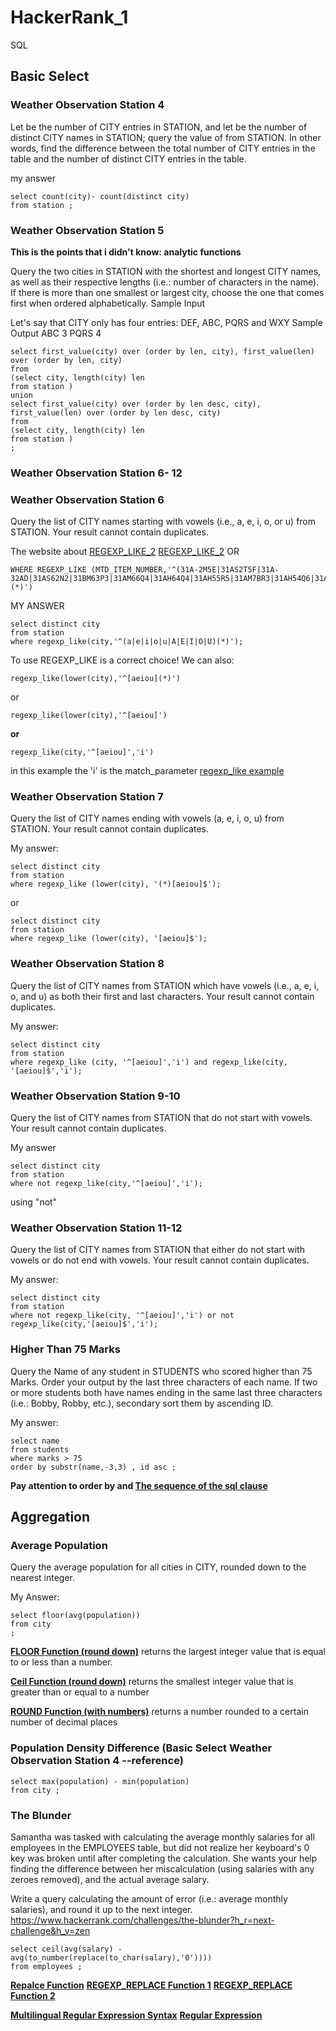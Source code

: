 # HackerRank_1
SQL

## Basic Select
### Weather Observation Station 4
Let  be the number of CITY entries in STATION, and let  be the number of distinct CITY names in STATION; query the value of  from STATION. In other words, find the difference between the total number of CITY entries in the table and the number of distinct CITY entries in the table.

my answer
```
select count(city)- count(distinct city)
from station ;
```

### Weather Observation Station 5
**This is the points that i didn't know: analytic functions**

Query the two cities in STATION with the shortest and longest CITY names, as well as their respective lengths (i.e.: number of characters in the name). If there is more than one smallest or largest city, choose the one that comes first when ordered alphabetically.
Sample Input

Let's say that CITY only has four entries: DEF, ABC, PQRS and WXY
Sample Output
ABC 3
PQRS 4

```
select first_value(city) over (order by len, city), first_value(len) over (order by len, city)
from 
(select city, length(city) len
from station )   
union 
select first_value(city) over (order by len desc, city), first_value(len) over (order by len desc, city)
from 
(select city, length(city) len
from station )  
;
```


### Weather Observation Station 6- 12 
### Weather Observation Station 6
Query the list of CITY names starting with vowels (i.e., a, e, i, o, or u) from STATION. Your result cannot contain duplicates.

The website about 
[REGEXP_LIKE_2](https://docs.oracle.com/cd/B12037_01/server.101/b10759/conditions018.htm)
[REGEXP_LIKE_2](https://www.techonthenet.com/oracle/regexp_like.php)
OR 
```
WHERE REGEXP_LIKE (MTD_ITEM_NUMBER,'^(31A-2M5E|31AS2T5F|31A-32AD|31AS62N2|31BM63P3|31AM66Q4|31AH64Q4|31AH55R5|31AM7BR3|31AH54Q6|31AH55Q8)(*)')
```

MY ANSWER
```
select distinct city
from station
where regexp_like(city,'^(a|e|i|o|u|A|E|I|O|U)(*)');
```

To use REGEXP_LIKE is a correct choice! We can also: 
```
regexp_like(lower(city),'^[aeiou](*)') 
```
or
```
regexp_like(lower(city),'^[aeiou]') 
```
**or**
```
regexp_like(city,'^[aeiou]','i') 
```
in this example the 'i' is the match_parameter 
[regexp_like example](http://ramkedem.com/en/oracle-regexp_like/)

### Weather Observation Station 7
Query the list of CITY names ending with vowels (a, e, i, o, u) from STATION. Your result cannot contain duplicates.

My answer:
```
select distinct city 
from station
where regexp_like (lower(city), '(*)[aeiou]$');
```
or
```
select distinct city 
from station
where regexp_like (lower(city), '[aeiou]$');
```

### Weather Observation Station 8
Query the list of CITY names from STATION which have vowels (i.e., a, e, i, o, and u) as both their first and last characters. Your result cannot contain duplicates.

My answer:
```
select distinct city 
from station
where regexp_like (city, '^[aeiou]','i') and regexp_like(city, '[aeiou]$','i');
```

### Weather Observation Station 9-10
Query the list of CITY names from STATION that do not start with vowels. Your result cannot contain duplicates.

My answer
```
select distinct city
from station
where not regexp_like(city,'^[aeiou]','i');
```
using "not"

### Weather Observation Station 11-12
Query the list of CITY names from STATION that either do not start with vowels or do not end with vowels. Your result cannot contain duplicates.

My answer:
```
select distinct city
from station
where not regexp_like(city, '^[aeiou]','i') or not regexp_like(city,'[aeiou]$','i');
```


### Higher Than 75 Marks
Query the Name of any student in STUDENTS who scored higher than 75 Marks. Order your output by the last three characters of each name. If two or more students both have names ending in the same last three characters (i.e.: Bobby, Robby, etc.), secondary sort them by ascending ID.

My answer:
```
select name
from students
where marks > 75
order by substr(name,-3,3) , id asc ;
```
**Pay attention to order by and [The sequence of the sql clause](http://www.jellythink.com/archives/924)**



## Aggregation
### Average Population 

Query the average population for all cities in CITY, rounded down to the nearest integer.

My Answer:
```
select floor(avg(population))
from city
;
```
**[FLOOR Function (round down)](https://www.techonthenet.com/oracle/functions/floor.php)** 
returns the largest integer value that is equal to or less than a number.

**[Ceil Function (round down)](https://www.techonthenet.com/oracle/functions/ceil.php)** 
returns the smallest integer value that is greater than or equal to a number
 
**[ROUND Function (with numbers)](https://www.techonthenet.com/oracle/functions/round_nbr.php)**
returns a number rounded to a certain number of decimal places


### Population Density Difference  (Basic Select Weather Observation Station 4 --reference)
```
select max(population) - min(population)
from city ; 
```


### The Blunder
Samantha was tasked with calculating the average monthly salaries for all employees in the EMPLOYEES table, but did not realize her keyboard's 0 key was broken until after completing the calculation. She wants your help finding the difference between her miscalculation (using salaries with any zeroes removed), and the actual average salary.

Write a query calculating the amount of error (i.e.:  average monthly salaries), and round it up to the next integer.
https://www.hackerrank.com/challenges/the-blunder?h_r=next-challenge&h_v=zen

```
select ceil(avg(salary) - avg(to_number(replace(to_char(salary),'0'))))
from employees ;
```

**[Repalce Function](https://www.techonthenet.com/oracle/functions/replace.php)**
**[REGEXP_REPLACE Function 1](https://docs.oracle.com/cd/B19306_01/server.102/b14200/functions130.htm)**
**[REGEXP_REPLACE Function 2](https://www.techonthenet.com/oracle/functions/regexp_replace.php)**

**[Multilingual Regular Expression Syntax](https://docs.oracle.com/cd/B19306_01/server.102/b14200/ap_posix001.htm#i690819)**
**[Regular Expression](https://oracle-base.com/articles/misc/regular-expressions-support-in-oracle#example8)**
